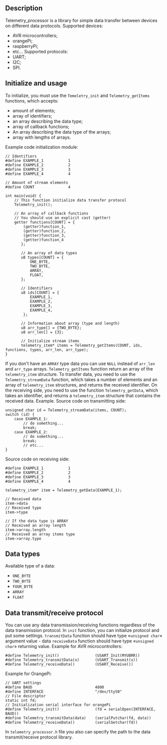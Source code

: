 Description
------------

Telemetry_processor is a library for simple data transfer between devices on
different data protocols.
Supported devices:
-   AVR microcontrollers;
-   orangePi;
-   raspberryPi;
-   etc...
Supported protocols:
-   UART;
-   I2C;
-   SPI.

Initialize and usage
--------------------

To initialize, you must use the `Temeletry_init` and `Telemetry_getItems`
functions, which accepts:
-   amount of elements;
-   array of identifiers;
-   an array describing the data type;
-   array of callback functions;
-   An array describing the data type of the arrays;
-   array with lengths of arrays.

Example code initialization module:
```
// Identifiers
#define EXAMPLE_1           1
#define EXAMPLE_2           2
#define EXAMPLE_3           3
#define EXAMPLE_4           4

// Amount of stream elements
#define COUNT               4

int main(void) {
    // This function initialize data transfer protocol
    Telemetry_init();

    // An array of callback functions
    // You should use an explicit cast (getter)
    getter functions[COUNT] = {
        (getter)function_1,
        (getter)function_2,
        (getter)function_3,
        (getter)function_4
       };

       // An array of data types
       u8 types[COUNT] = {
           ONE_BYTE,
           TWO_BYTE,
           ARRAY,
           FLOAT,
       };

       // Identifiers
       u8 ids[COUNT] = {
           EXAMPLE_1,
           EXAMPLE_2,
           EXAMPLE_3,
           EXAMPLE_4,
        };

       // Information about array (type and length)
       u8 arr_type[] = {TWO_BYTE};
       u8 arr_len[] = {3};

       // Initialize stream items
       telemetry_item* items = Telemetry_getItems(COUNT, ids, functions, types, arr_len, arr_type);
}
```

If you don't have an `ARRAY` type data you can use `NULL` instead of `arr_len`
and `arr_type` arrays.
`Telemetry_getItems` function return an array of the `telemetry_item` structure.
To transfer data, you need to use the `Telemetry_streamData` function, which
takes a number of elements and an array of `telemetry_item` structures, and
returns the received identifier.
On the receiving side, you need to use the function `Telemetry_getData`, which
takes an identifier, and returns a `telemetry_item` structure that contains the
received data.
Example.
Source code on transmitting side:
```
unsigned char id = Telemetry_streamData(items, COUNT);
switch (id) {
    case EXAMPLE_1:
        // do something...
        break;
    case EXAMPLE_2:
        // do something...
        break;
        // etc...
}
```

Source code on receiving side:
```
#define EXAMPLE_1           1
#define EXAMPLE_2           2
#define EXAMPLE_3           3
#define EXAMPLE_4           4

telemetry_item* item = Telemetry_getData(EXAMPLE_1);

// Received data
item->data
// Received type
item->type

// If the data type is ARRAY
// Received an array length
item->array.length
// Received an array items type
item->array.type
```

Data types
----------

Available type of a data:
-   `ONE_BYTE`
-   `TWO_BYTE`
-   `FOUR_BYTE`
-   `ARRAY`
-   `FLOAT`

Data transmit/receive protocol
------------------------------
You can use any data transmission/receiving functions regardless of the data
transmission protocol.
In `init` function, you can initialize protocol and put some settings.
`transmitData` function should have type «`unsigned char`» argument value - data
`receiveData`  function should have type «`unsigned char`» returning value.
Example for AVR microcontrollers:
```
#define Telemetry_init()                (USART_Init(MYUBRR))
#define Telemetry_transmitData(x)       (USART_Transmit(x))
#define Telemetry_receiveData()         (USART_Receive())
```

Example for OrangePi:
```
// UART settings
#define BAUD                            4800
#define INTERFACE                       "/dev/ttyS0"
// File descriptor
static int fd;
// Initialization serial interface for orangePi
#define Telemetry_init()                (fd = serialOpen(INTERFACE, BAUD))
#define Telemetry_transmitData(data)    (serialPutchar(fd, data))
#define Telemetry_receiveData()         (serialGetchar(fd))
```

In `telemetry_processor.h` file you also can specify the path to the data
transmit/receive protocol library.
